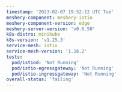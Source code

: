 ```yaml
---
timestamp: '2023-02-07 19:52:12 UTC Tue'
meshery-component: meshery-istio
meshery-component-version: edge
meshery-server-version: 'v0.6.50'
k8s-distro: minikube
k8s-version: 'v1.25.3'
service-mesh: istio
service-mesh-version: '1.16.2'
tests:
  pod/istiod: 'Not Running'
  pod/istio-egressgateway: 'Not Running'
  pod/istio-ingressgateway: 'Not Running'
overall-status: 'failing'
---
```

